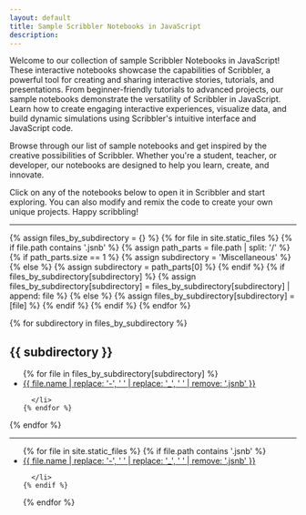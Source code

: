 ```yaml
---
layout: default
title: Sample Scribbler Notebooks in JavaScript
description: 
---
```

Welcome to our collection of sample Scribbler Notebooks in JavaScript! These interactive notebooks showcase the capabilities of Scribbler, a powerful tool for creating and sharing interactive stories, tutorials, and presentations. From beginner-friendly tutorials to advanced projects, our sample notebooks demonstrate the versatility of Scribbler in JavaScript. Learn how to create engaging interactive experiences, visualize data, and build dynamic simulations using Scribbler's intuitive interface and JavaScript code.

Browse through our list of sample notebooks and get inspired by the creative possibilities of Scribbler. Whether you're a student, teacher, or developer, our notebooks are designed to help you learn, create, and innovate.

Click on any of the notebooks below to open it in Scribbler and start exploring. You can also modify and remix the code to create your own unique projects. Happy scribbling!
<hr>

{% assign files_by_subdirectory = {} %}
{% for file in site.static_files %}
  {% if file.path contains '.jsnb' %}
    {% assign path_parts = file.path | split: '/' %}
    {% if path_parts.size == 1 %}
      {% assign subdirectory = 'Miscellaneous' %}
    {% else %}
      {% assign subdirectory = path_parts[0] %}
    {% endif %}
    {% if files_by_subdirectory[subdirectory] %}
      {% assign files_by_subdirectory[subdirectory] = files_by_subdirectory[subdirectory] | append: file %}
    {% else %}
      {% assign files_by_subdirectory[subdirectory] = [file] %}
    {% endif %}
  {% endif %}
{% endfor %}

{% for subdirectory in files_by_subdirectory %}
  <h2>{{ subdirectory }}</h2>
  <ul class="row">
    {% for file in files_by_subdirectory[subdirectory] %}
      <li class="col-md-3 col-sm-6 col-xs-12 mb-4 sampleCard">
        <a href="https://app.scribbler.live/?jsnb=https://examples.scribbler.live{{ file.path }}">{{ file.name | replace: '-', ' ' | replace: '_', ' ' | remove: '.jsnb' }}</a>
     
      </li>
    {% endfor %}
  </ul>
{% endfor %}

<hr>

<ul class="row">
  {% for file in site.static_files %}
    {% if file.path contains '.jsnb' %}
      <li class="col-md-3 col-sm-6 col-xs-12 mb-4 sampleCard">
        <a href="https://app.scribbler.live/?jsnb=https://examples.scribbler.live{{ file.path }}">{{ file.name | replace: '-', ' ' | replace: '_', ' ' | remove: '.jsnb' }}</a>
     
      </li>
    {% endif %}
  {% endfor %}
</ul>
